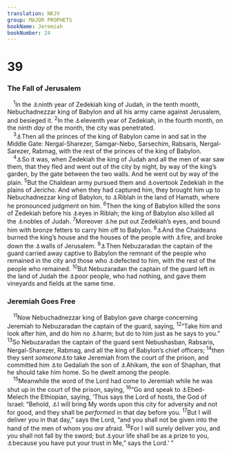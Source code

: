 ```yaml
---
translation: NKJV
group: MAJOR PROPHETS
bookName: Jeremiah 
bookNumber: 24
---
```


<div class="title"><h1>39</h1><h3>The Fall of Jerusalem</h3></div>
<span class="verse gie_39_1"> <sup>1</sup>In the <a data-toggle="tooltip" data-placement="bottom" title="2 Kin. 25:1–12; Jer. 52:4; Ezek. 24:1, 2">⚓</a>ninth year of Zedekiah king of Judah, in the tenth month, Nebuchadnezzar king of Babylon and all his army came against Jerusalem, and besieged it. </span>
<span class="verse gie_39_2"><sup>2</sup>In the <a data-toggle="tooltip" data-placement="bottom" title="Jer. 1:3">⚓</a>eleventh year of Zedekiah, in the fourth month, on the ninth <i>day</i> of the month, the city was penetrated.<br/></span>
<span class="verse gie_39_3"> <sup>3</sup><a data-toggle="tooltip" data-placement="bottom" title="Jer. 1:15; 38:17">⚓</a>Then all the princes of the king of Babylon came in and sat in the Middle Gate: Nergal-Sharezer, Samgar-Nebo, Sarsechim, Rabsaris, Nergal-Sarezer, Rabmag, with the rest of the princes of the king of Babylon.<br/></span>
<span class="verse gie_39_4"> <sup>4</sup><a data-toggle="tooltip" data-placement="bottom" title="2 Kin. 25:4; Is. 30:16; Jer. 52:7; Amos 2:14">⚓</a>So it was, when Zedekiah the king of Judah and all the men of war saw them, that they fled and went out of the city by night, by way of the king’s garden, by the gate between the two walls. And he went out by way of the plain. </span>
<span class="verse gie_39_5"><sup>5</sup>But the Chaldean army pursued them and <a data-toggle="tooltip" data-placement="bottom" title="Jer. 21:7; 32:4; 38:18, 23">⚓</a>overtook Zedekiah in the plains of Jericho. And when they had captured him, they brought him up to Nebuchadnezzar king of Babylon, to <a data-toggle="tooltip" data-placement="bottom" title="2 Kin. 23:33; Jer. 52:9, 26, 27">⚓</a>Riblah in the land of Hamath, where he pronounced judgment on him. </span>
<span class="verse gie_39_6"><sup>6</sup>Then the king of Babylon killed the sons of Zedekiah before his <a data-toggle="tooltip" data-placement="bottom" title="Deut. 28:34">⚓</a>eyes in Riblah; the king of Babylon also killed all the <a data-toggle="tooltip" data-placement="bottom" title="Jer. 34:19–21">⚓</a>nobles of Judah. </span>
<span class="verse gie_39_7"><sup>7</sup>Moreover <a data-toggle="tooltip" data-placement="bottom" title="2 Kin. 25:7; Jer. 52:11; Ezek. 12:13">⚓</a>he put out Zedekiah’s eyes, and bound him with bronze fetters to carry him off to Babylon. </span>
<span class="verse gie_39_8"><sup>8</sup><a data-toggle="tooltip" data-placement="bottom" title="2 Kin. 25:9; Jer. 38:18; 52:13">⚓</a>And the Chaldeans burned the king’s house and the houses of the people with <a data-toggle="tooltip" data-placement="bottom" title="Jer. 21:10">⚓</a>fire, and broke down the <a data-toggle="tooltip" data-placement="bottom" title="2 Kin. 25:10; Neh. 1:3; Jer. 52:14">⚓</a>walls of Jerusalem. </span>
<span class="verse gie_39_9"><sup>9</sup><a data-toggle="tooltip" data-placement="bottom" title="2 Kin. 25:8, 11, 12, 20">⚓</a>Then Nebuzaradan the captain of the guard carried away captive to Babylon the remnant of the people who remained in the city and those who <a data-toggle="tooltip" data-placement="bottom" title="Jer. 38:19">⚓</a>defected to him, with the rest of the people who remained. </span>
<span class="verse gie_39_10"><sup>10</sup>But Nebuzaradan the captain of the guard left in the land of Judah the <a data-toggle="tooltip" data-placement="bottom" title="Jer. 40:7">⚓</a>poor people, who had nothing, and gave them vineyards and fields at the same time.<br/></span>
<div class="title"><h3>Jeremiah Goes Free</h3></div>
<span class="verse gie_39_11"> <sup>11</sup>Now Nebuchadnezzar king of Babylon gave charge concerning Jeremiah to Nebuzaradan the captain of the guard, saying, </span>
<span class="verse gie_39_12"><sup>12</sup>“Take him and look after him, and do him no <a data-toggle="tooltip" data-placement="bottom" title="Jer. 1:18, 19; 15:20, 21">⚓</a>harm; but do to him just as he says to you.” </span>
<span class="verse gie_39_13"><sup>13</sup>So Nebuzaradan the captain of the guard sent Nebushasban, Rabsaris, Nergal-Sharezer, Rabmag, and all the king of Babylon’s chief officers; </span>
<span class="verse gie_39_14"><sup>14</sup>then they sent <i>someone</i><a data-toggle="tooltip" data-placement="bottom" title="Jer. 38:28">⚓</a>to take Jeremiah from the court of the prison, and committed him <a data-toggle="tooltip" data-placement="bottom" title="Jer. 40:5">⚓</a>to Gedaliah the son of <a data-toggle="tooltip" data-placement="bottom" title="2 Kin. 22:12, 14; 2 Chr. 34:20; Jer. 26:24">⚓</a>Ahikam, the son of Shaphan, that he should take him home. So he dwelt among the people.<br/></span>
<span class="verse gie_39_15"> <sup>15</sup>Meanwhile the word of the Lord had come to Jeremiah while he was shut up in the court of the prison, saying, </span>
<span class="verse gie_39_16"><sup>16</sup>“Go and speak to <a data-toggle="tooltip" data-placement="bottom" title="Jer. 38:7, 12">⚓</a>Ebed-Melech the Ethiopian, saying, ‘Thus says the Lord of hosts, the God of Israel: “Behold, <a data-toggle="tooltip" data-placement="bottom" title="Jer. 21:10; (Dan. 9:12; Zech. 1:6)">⚓</a>I will bring My words upon this city for adversity and not for good, and they shall be <i>performed</i> in that day before you. </span>
<span class="verse gie_39_17"><sup>17</sup>But I will deliver you in that day,” says the Lord, “and you shall not be given into the hand of the men of whom you <i>are</i> afraid. </span>
<span class="verse gie_39_18"><sup>18</sup>For I will surely deliver you, and you shall not fall by the sword; but <a data-toggle="tooltip" data-placement="bottom" title="Jer. 21:9; 45:5">⚓</a>your life shall be as a prize to you, <a data-toggle="tooltip" data-placement="bottom" title="1 Chr. 5:20; Ps. 37:40; (Jer. 17:7, 8)">⚓</a>because you have put your trust in Me,” says the Lord.’ ”<br/></span>
